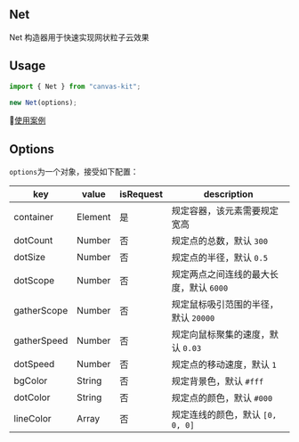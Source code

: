 ## Net

Net 构造器用于快速实现网状粒子云效果

## Usage

```js
import { Net } from "canvas-kit";

new Net(options);
```

[使用案例](./index.js)

## Options

`options`为一个对象，接受如下配置：

| key         | value         | isRequest | description                             |
| ----------- | ------------- | --------- | --------------------------------------- |
| container   | Element       | 是        | 规定容器，该元素需要规定宽高            |
| dotCount    | Number        | 否        | 规定点的总数，默认 `300`                |
| dotSize     | Number        | 否        | 规定点的半径，默认 `0.5`                |
| dotScope    | Number        | 否        | 规定两点之间连线的最大长度，默认 `6000` |
| gatherScope | Number        | 否        | 规定鼠标吸引范围的半径，默认 `20000`    |
| gatherSpeed | Number        | 否        | 规定向鼠标聚集的速度，默认 `0.03`       |
| dotSpeed    | Number        | 否        | 规定点的移动速度，默认 `1`              |
| bgColor     | String        | 否        | 规定背景色，默认 `#fff`                 |
| dotColor    | String        | 否        | 规定点的颜色，默认 `#000`               |
| lineColor   | Array<Number> | 否        | 规定连线的颜色，默认 `[0, 0, 0]`        |
